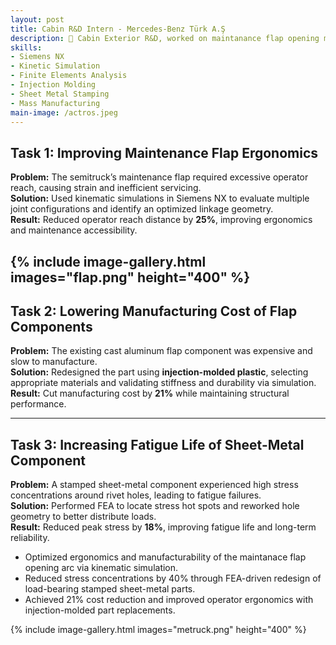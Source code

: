 ```yaml
---
layout: post
title: Cabin R&D Intern - Mercedes-Benz Türk A.Ş
description: 🚛 Cabin Exterior R&D, worked on maintanance flap opening mechanisms, sheet metal part optimization and ergonomics of a new-gen EV Semitruck
skills: 
- Siemens NX
- Kinetic Simulation
- Finite Elements Analysis
- Injection Molding
- Sheet Metal Stamping
- Mass Manufacturing
main-image: /actros.jpeg
---
```

## Task 1: Improving Maintenance Flap Ergonomics
**Problem:** The semitruck’s maintenance flap required excessive operator reach, causing strain and inefficient servicing.  
**Solution:** Used kinematic simulations in Siemens NX to evaluate multiple joint configurations and identify an optimized linkage geometry.  
**Result:** Reduced operator reach distance by **25%**, improving ergonomics and maintenance accessibility.

{% include image-gallery.html images="flap.png" height="400" %}
---

## Task 2: Lowering Manufacturing Cost of Flap Components
**Problem:** The existing cast aluminum flap component was expensive and slow to manufacture.  
**Solution:** Redesigned the part using **injection-molded plastic**, selecting appropriate materials and validating stiffness and durability via simulation.  
**Result:** Cut manufacturing cost by **21%** while maintaining structural performance.

---

## Task 3: Increasing Fatigue Life of Sheet-Metal Component
**Problem:** A stamped sheet-metal component experienced high stress concentrations around rivet holes, leading to fatigue failures.  
**Solution:** Performed FEA to locate stress hot spots and reworked hole geometry to better distribute loads.  
**Result:** Reduced peak stress by **18%**, improving fatigue life and long-term reliability.

* Optimized ergonomics and manufacturability of the maintanace flap opening arc via kinematic simulation.  
* Reduced stress concentrations by 40% through FEA-driven redesign of load-bearing stamped sheet-metal parts.   
* Achieved 21% cost reduction and improved operator ergonomics with injection-molded part replacements.  

{% include image-gallery.html images="metruck.png" height="400" %}
<br>
